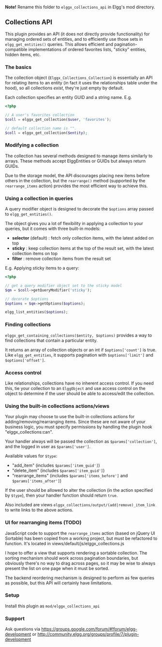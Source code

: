 **Note!** Rename this folder to `elggx_collections_api` in Elgg's mod directory.

## Collections API

This plugin provides an API (it does not directly provide functionality) for managing ordered sets of entities, and to efficiently use those sets in `elgg_get_entities()` queries. This allows efficient and pagination-compatible implementations of ordered favorites lists, "sticky" entities, hidden items, etc.

### The basics

The collection object (`Elggx_Collections_Collection`) is essentially an API for relating items to an entity (in fact it uses the relationships table under the hood), so all collections *exist*, they're just empty by default.

Each collection specifies an entity GUID and a string name. E.g.

```php
<?php

// A user's favorites collection
$coll = elggx_get_collection($user, 'favorites');

// default collection name is "".
$coll = elggx_get_collection($entity);
```

### Modifying a collection

The collection has several methods designed to manage items similarly to arrays. These methods accept ElggEntities or GUIDs but always return GUIDs.

Due to the storage model, the API discourages placing new items before others in the collection, but the `rearrange()` method (supported by the `rearrange_items` action) provides the most efficient way to achieve this.

### Using a collection in queries

A query modifier object is designed to decorate the `$options` array passed to `elgg_get_entities()`.

The object gives you a lot of flexibility in applying a collection to your queries, but it comes with three built-in models:

* **selector** (default) : fetch only collection items, with the latest added on top
* **sticky** : keep collection items at the top of the result set, with the latest collection items on top
* **filter** : remove collection items from the result set

E.g. Applying sticky items to a query:

```php
<?php

// get a query modifier object set to the sticky model
$qm = $coll->getQueryModifier('sticky');

// decorate $options
$options = $qm->getOptions($options);

elgg_list_entities($options);
```

### Finding collections

`elggx_get_containing_collections($entity, $options)` provides a way to find collections that contain a particular entity.

It returns an array of collection objects or an int if `$options['count']` is true. Like `elgg_get_entities`, it supports pagination with `$options['limit']` and `$options['offset']`.

### Access control

Like relationships, collections have no inherent access control. If you need this, tie your collection to an `ElggObject` and use access control on the object to determine if the user should be able to access/edit the collection.

### Using the built-in collections actions/views

Your plugin may choose to use the built-in collections actions for adding/removing/rearranging items. Since these are not aware of your business logic, you must specify permissions by handling the plugin hook "elggx_collections:can".

Your handler always will be passed the collection as `$params['collection']`, and the logged in user as `$params['user']`.

Available values for `$type`:

* "add_item" (includes `$params['item_guid']`)
* "delete_item" (includes `$params['item_guid']`)
* "rearrange_items" (includes `$params['items_before']` and `$params['items_after']`)

If the user should be allowed to alter the collection (in the action specified by `$type`), then your handler function should return `true`.

Also included are views `elggx_collections/output/(add|remove)_item_link` to write links to the above actions.

### UI for rearranging items (TODO)

JavaScript code to support the `rearrange_items` action (based on jQuery UI Sortable) has been copied from a working project, but must be refactored to function. It's located in views/default/js/elggx_collections.js

I hope to offer a view that supports rendering a sortable collection. The sorting mechanism should work across pagination boundaries, but obviously there's no way to drag across pages, so it may be wise to always present the list on one page when it must be sorted.

The backend reordering mechanism is designed to perform as few queries as possible, but this API will certainly have limitations.

### Setup

Install this plugin as `mod/elggx_collections_api`

### Support

Ask questions via https://groups.google.com/forum/#!forum/elgg-development or http://community.elgg.org/groups/profile/7/plugin-development